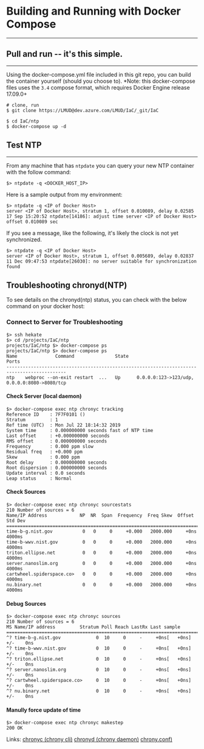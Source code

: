 # Building and Running with Docker Compose
---
## Pull and run -- it's this simple.
---
Using the docker-compose.yml file included in this git repo, you can build the container yourself (should you choose to).
*Note: this docker-compose files uses the `3.4` compose format, which requires Docker Engine release 17.09.0+

```
# clone, run
$ git clone https://LMUD@dev.azure.com/LMUD/IaC/_git/IaC

$ cd IaC/ntp
$ docker-compose up -d 
```

## Test NTP
---
From any machine that has `ntpdate` you can query your new NTP container with the follow
command:

```
$> ntpdate -q <DOCKER_HOST_IP>
```

Here is a sample output from my environment:

```
$> ntpdate -q <IP of Docker Host>
server <IP of Docker Host>, stratum 1, offset 0.010089, delay 0.02585
17 Sep 15:20:52 ntpdate[14186]: adjust time server <IP of Docker Host> offset 0.010089 sec
```

If you see a message, like the following, it's likely the clock is not yet synchronized.
```
$> ntpdate -q <IP of Docker Host>
server <IP of Docker Host>, stratum 1, offset 0.005689, delay 0.02837
11 Dec 09:47:53 ntpdate[26030]: no server suitable for synchronization found
```

## Troubleshooting chronyd(NTP)
To see details on the chronyd(ntp) status, you can check with the below command on your
docker host:

### Connect to Server for Troubleshooting
```
$> ssh hekate
$> cd /projects/IaC/ntp
projects/IaC/ntp $> docker-compose ps 
projects/IaC/ntp $> docker-compose ps
Name              Command               State                      Ports
--------------------------------------------------------------------------------------------
ntp    webproc --on-exit restart  ...   Up      0.0.0.0:123->123/udp, 0.0.0.0:8080->8080/tcp

```

#### Check Server (local daemon)
```
$> docker-compose exec ntp chronyc tracking
Reference ID    : 7F7F0101 ()
Stratum         : 1
Ref time (UTC)  : Mon Jul 22 18:14:32 2019
System time     : 0.000000000 seconds fast of NTP time
Last offset     : +0.000000000 seconds
RMS offset      : 0.000000000 seconds
Frequency       : 0.000 ppm slow
Residual freq   : +0.000 ppm
Skew            : 0.000 ppm
Root delay      : 0.000000000 seconds
Root dispersion : 0.000000000 seconds
Update interval : 0.0 seconds
Leap status     : Normal
```
#### Check Sources
```
$> docker-compose exec ntp chronyc sourcestats
210 Number of sources = 6
Name/IP Address            NP  NR  Span  Frequency  Freq Skew  Offset  Std Dev
==============================================================================
time-b-g.nist.gov           0   0     0     +0.000   2000.000     +0ns  4000ms
time-b-wwv.nist.gov         0   0     0     +0.000   2000.000     +0ns  4000ms
triton.ellipse.net          0   0     0     +0.000   2000.000     +0ns  4000ms
server.nanoslim.org         0   0     0     +0.000   2000.000     +0ns  4000ms
cartwheel.spiderspace.co>   0   0     0     +0.000   2000.000     +0ns  4000ms
nu.binary.net               0   0     0     +0.000   2000.000     +0ns  4000ms
```
#### Debug Sources
```
$> docker-compose exec ntp chronyc sources
210 Number of sources = 6
MS Name/IP address         Stratum Poll Reach LastRx Last sample
===============================================================================
^? time-b-g.nist.gov             0  10     0     -     +0ns[   +0ns] +/-    0ns
^? time-b-wwv.nist.gov           0  10     0     -     +0ns[   +0ns] +/-    0ns
^? triton.ellipse.net            0  10     0     -     +0ns[   +0ns] +/-    0ns
^? server.nanoslim.org           0  10     0     -     +0ns[   +0ns] +/-    0ns
^? cartwheel.spiderspace.co>     0  10     0     -     +0ns[   +0ns] +/-    0ns
^? nu.binary.net                 0  10     0     -     +0ns[   +0ns] +/-    0ns
```
#### Manully force update of time
```
$> docker-compose exec ntp chronyc makestep
200 OK

```

Links: 
[chronyc (chrony cli)](https://chrony.tuxfamily.org/doc/3.5/chronyc.html "chronyc (chrony CLI)") 
[chronyd (chrony daemon)](https://chrony.tuxfamily.org/doc/3.5/chronyd.html "chronyd (chrony daemon)") 
[chrony.conf)](https://chrony.tuxfamily.org/doc/3.5/chrony.conf.html "chrony.conf)")